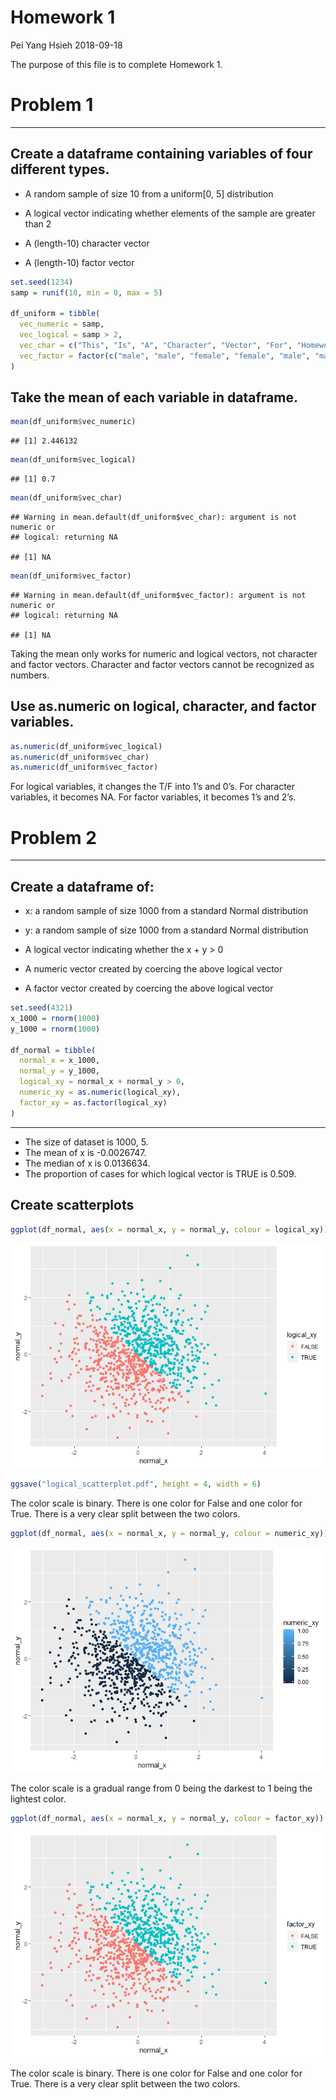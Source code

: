 Homework 1
================
Pei Yang Hsieh
2018-09-18

The purpose of this file is to complete Homework 1.

# Problem 1

-----

## Create a dataframe containing variables of four different types.

  - A random sample of size 10 from a uniform\[0, 5\] distribution

  - A logical vector indicating whether elements of the sample are
    greater than 2

  - A (length-10) character vector

  - A (length-10) factor vector

<!-- end list -->

``` r
set.seed(1234)
samp = runif(10, min = 0, max = 5)

df_uniform = tibble(
  vec_numeric = samp,
  vec_logical = samp > 2,
  vec_char = c("This", "Is", "A", "Character", "Vector", "For", "Homework", "One", "Data", "Science"),
  vec_factor = factor(c("male", "male", "female", "female", "male", "male", "female", "female", "male", "male"))
)
```

## Take the mean of each variable in dataframe.

``` r
mean(df_uniform$vec_numeric)
```

    ## [1] 2.446132

``` r
mean(df_uniform$vec_logical)
```

    ## [1] 0.7

``` r
mean(df_uniform$vec_char)
```

    ## Warning in mean.default(df_uniform$vec_char): argument is not numeric or
    ## logical: returning NA

    ## [1] NA

``` r
mean(df_uniform$vec_factor)
```

    ## Warning in mean.default(df_uniform$vec_factor): argument is not numeric or
    ## logical: returning NA

    ## [1] NA

Taking the mean only works for numeric and logical vectors, not
character and factor vectors. Character and factor vectors cannot be
recognized as numbers.

## Use as.numeric on logical, character, and factor variables.

``` r
as.numeric(df_uniform$vec_logical)
as.numeric(df_uniform$vec_char)
as.numeric(df_uniform$vec_factor)
```

For logical variables, it changes the T/F into 1’s and 0’s. For
character variables, it becomes NA. For factor variables, it becomes 1’s
and 2’s.

# Problem 2

-----

## Create a dataframe of:

  - x: a random sample of size 1000 from a standard Normal distribution

  - y: a random sample of size 1000 from a standard Normal distribution

  - A logical vector indicating whether the x + y \> 0

  - A numeric vector created by coercing the above logical vector

  - A factor vector created by coercing the above logical vector

<!-- end list -->

``` r
set.seed(4321)
x_1000 = rnorm(1000)
y_1000 = rnorm(1000)

df_normal = tibble(
  normal_x = x_1000,
  normal_y = y_1000,
  logical_xy = normal_x + normal_y > 0,
  numeric_xy = as.numeric(logical_xy),
  factor_xy = as.factor(logical_xy)
)
```

-----

  - The size of dataset is 1000, 5.
  - The mean of x is -0.0026747.
  - The median of x is 0.0136634.
  - The proportion of cases for which logical vector is TRUE is
0.509.

## Create scatterplots

``` r
ggplot(df_normal, aes(x = normal_x, y = normal_y, colour = logical_xy))  + geom_point()
```

![](p8105_hw1_ph2538_files/figure-gfm/logical_scatterplot-1.png)<!-- -->

``` r
ggsave("logical_scatterplot.pdf", height = 4, width = 6)
```

The color scale is binary. There is one color for False and one color
for True. There is a very clear split between the two
colors.

``` r
ggplot(df_normal, aes(x = normal_x, y = normal_y, colour = numeric_xy))  + geom_point()
```

![](p8105_hw1_ph2538_files/figure-gfm/numeric_scatterplot-1.png)<!-- -->

The color scale is a gradual range from 0 being the darkest to 1 being
the lightest
color.

``` r
ggplot(df_normal, aes(x = normal_x, y = normal_y, colour = factor_xy))  + geom_point()
```

![](p8105_hw1_ph2538_files/figure-gfm/factor_scatterplot-1.png)<!-- -->

The color scale is binary. There is one color for False and one color
for True. There is a very clear split between the two colors.
